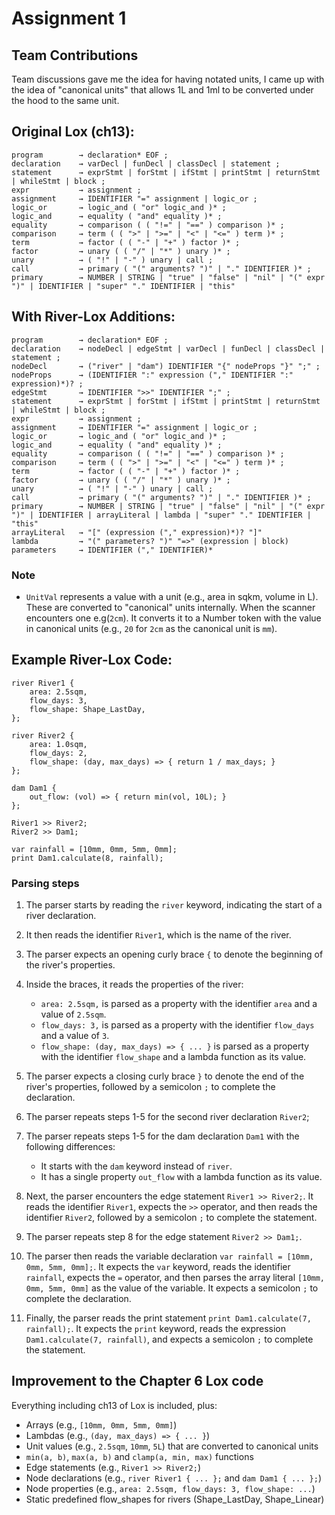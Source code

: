 # Assignment 1

## Team Contributions

Team discussions gave me the idea for having notated units, I came up with the idea of "canonical units" that allows 1L and 1ml to be converted under the hood to the same unit.

## Original Lox (ch13):

```
program        → declaration* EOF ;
declaration    → varDecl | funDecl | classDecl | statement ;
statement      → exprStmt | forStmt | ifStmt | printStmt | returnStmt | whileStmt | block ;
expr           → assignment ;
assignment     → IDENTIFIER "=" assignment | logic_or ;
logic_or       → logic_and ( "or" logic_and )* ;
logic_and      → equality ( "and" equality )* ;
equality       → comparison ( ( "!=" | "==" ) comparison )* ;
comparison     → term ( ( ">" | ">=" | "<" | "<=" ) term )* ;
term           → factor ( ( "-" | "+" ) factor )* ;
factor         → unary ( ( "/" | "*" ) unary )* ;
unary          → ( "!" | "-" ) unary | call ;
call           → primary ( "(" arguments? ")" | "." IDENTIFIER )* ;
primary        → NUMBER | STRING | "true" | "false" | "nil" | "(" expr ")" | IDENTIFIER | "super" "." IDENTIFIER | "this"
```

## With River-Lox Additions:
```
program        → declaration* EOF ;
declaration    → nodeDecl | edgeStmt | varDecl | funDecl | classDecl | statement ;
nodeDecl       → ("river" | "dam") IDENTIFIER "{" nodeProps "}" ";" ;
nodeProps      → (IDENTIFIER ":" expression ("," IDENTIFIER ":" expression)*)? ;
edgeStmt       → IDENTIFIER ">>" IDENTIFIER ";" ;
statement      → exprStmt | forStmt | ifStmt | printStmt | returnStmt | whileStmt | block ;
expr           → assignment ;
assignment     → IDENTIFIER "=" assignment | logic_or ;
logic_or       → logic_and ( "or" logic_and )* ;
logic_and      → equality ( "and" equality )* ;
equality       → comparison ( ( "!=" | "==" ) comparison )* ;
comparison     → term ( ( ">" | ">=" | "<" | "<=" ) term )* ;
term           → factor ( ( "-" | "+" ) factor )* ;
factor         → unary ( ( "/" | "*" ) unary )* ;
unary          → ( "!" | "-" ) unary | call ;
call           → primary ( "(" arguments? ")" | "." IDENTIFIER )* ;
primary        → NUMBER | STRING | "true" | "false" | "nil" | "(" expr ")" | IDENTIFIER | arrayLiteral | lambda | "super" "." IDENTIFIER | "this"
arrayLiteral   → "[" (expression ("," expression)*)? "]"
lambda         → "(" parameters? ")" "=>" (expression | block)
parameters     → IDENTIFIER ("," IDENTIFIER)*
```

### Note
- `UnitVal` represents a value with a unit (e.g., area in sqkm, volume in L). These are converted to "canonical" units internally. When the scanner encounters one e.g(`2cm`). It converts it to a Number token with the value in canonical units (e.g., `20` for `2cm` as the canonical unit is `mm`).

## Example River-Lox Code:
```
river River1 { 
	area: 2.5sqm, 
	flow_days: 3, 
	flow_shape: Shape_LastDay,
};

river River2 { 
	area: 1.0sqm, 
	flow_days: 2, 
	flow_shape: (day, max_days) => { return 1 / max_days; } 
};

dam Dam1 { 
	out_flow: (vol) => { return min(vol, 10L); } 
};

River1 >> River2;
River2 >> Dam1;

var rainfall = [10mm, 0mm, 5mm, 0mm];
print Dam1.calculate(8, rainfall);
```

### Parsing steps
1. The parser starts by reading the `river` keyword, indicating the start of a river declaration.
2. It then reads the identifier `River1`, which is the name of the river.
3. The parser expects an opening curly brace `{` to denote the beginning of the river's properties.
4. Inside the braces, it reads the properties of the river:
   - `area: 2.5sqm,` is parsed as a property with the identifier `area` and a value of `2.5sqm`.
   - `flow_days: 3,` is parsed as a property with the identifier `flow_days` and a value of `3`.
   - `flow_shape: (day, max_days) => { ... }` is parsed as a property with the identifier `flow_shape` and a lambda function as its value.
5. The parser expects a closing curly brace `}` to denote the end of the river's properties, followed by a semicolon `;` to complete the declaration.

6. The parser repeats steps 1-5 for the second river declaration `River2`;
7. The parser repeats steps 1-5 for the dam declaration `Dam1` with the following differences:
	- It starts with the `dam` keyword instead of `river`.
	- It has a single property `out_flow` with a lambda function as its value.

8. Next, the parser encounters the edge statement `River1 >> River2;`. It reads the identifier `River1`, expects the `>>` operator, and then reads the identifier `River2`, followed by a semicolon `;` to complete the statement.
9. The parser repeats step 8 for the edge statement `River2 >> Dam1;`.

10. The parser then reads the variable declaration `var rainfall = [10mm, 0mm, 5mm, 0mm];`. It expects the `var` keyword, reads the identifier `rainfall`, expects the `=` operator, and then parses the array literal `[10mm, 0mm, 5mm, 0mm]` as the value of the variable. It expects a semicolon `;` to complete the declaration.

11. Finally, the parser reads the print statement `print Dam1.calculate(7, rainfall);`. It expects the `print` keyword, reads the expression `Dam1.calculate(7, rainfall)`, and expects a semicolon `;` to complete the statement.

## Improvement to the Chapter 6 Lox code

Everything including ch13 of Lox is included, plus:
  - Arrays (e.g., `[10mm, 0mm, 5mm, 0mm]`)
  - Lambdas (e.g., `(day, max_days) => { ... }`)
  - Unit values (e.g., `2.5sqm`, `10mm`, `5L`) that are converted to canonical units
  - `min(a, b)`, `max(a, b)` and `clamp(a, min, max)` functions
  - Edge statements (e.g., `River1 >> River2;`)
  - Node declarations (e.g., `river River1 { ... };` and `dam Dam1 { ... };`)
  - Node properties (e.g., `area: 2.5sqm, flow_days: 3, flow_shape: ...`)
  - Static predefined flow_shapes for rivers (Shape_LastDay, Shape_Linear)

